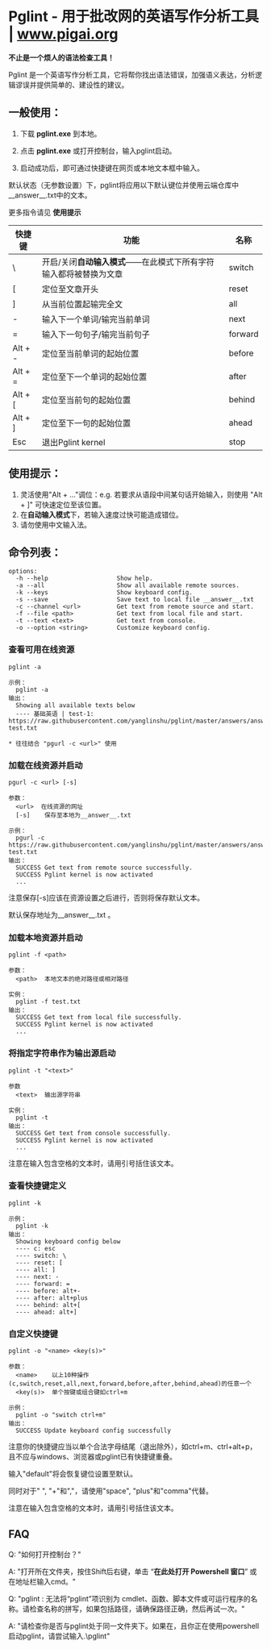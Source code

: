 # Pglint - 用于批改网的英语写作分析工具 | www.pigai.org
**不止是一个烦人的语法检查工具！**  

Pglint 是一个英语写作分析工具，它将帮你找出语法错误，加强语义表达，分析逻辑谬误并提供简单的、建设性的建议。


## 一般使用：

1. 下载 **pglint.exe** 到本地。

2. 点击 **pglint.exe** 或打开控制台，输入pglint启动。

3. 启动成功后，即可通过快捷键在网页或本地文本框中输入。

默认状态（无参数设置）下，pglint将应用以下默认键位并使用云端仓库中__answer__.txt中的文本。  

更多指令请见 **使用提示**

   | 快捷键  | 功能                                                         | 名称    |
   | ------- | ------------------------------------------------------------ | ------- |
   | \       | 开启/关闭**自动输入模式**——在此模式下所有字符输入都将被替换为文章 | switch  |
   | [       | 定位至文章开头                                               | reset   |
   | ]       | 从当前位置起输完全文                                         | all     |
   | -       | 输入下一个单词/输完当前单词                                  | next    |
   | =       | 输入下一句句子/输完当前句子                                  | forward |
   | Alt + - | 定位至当前单词的起始位置                                     | before  |
   | Alt + = | 定位至下一个单词的起始位置                                   | after   |
   | Alt + [ | 定位至当前句的起始位置                                       | behind  |
   | Alt + ] | 定位至下一句的起始位置                                       | ahead   |
   | Esc     | 退出Pglint kernel                                            | stop    |

## 使用提示：

1. 灵活使用"Alt + ..."调位：e.g. 若要求从语段中间某句话开始输入，则使用 "Alt + ]" 可快速定位至该位置。
2. 在**自动输入模式**下，若输入速度过快可能造成错位。
3. 请勿使用中文输入法。

命令列表：
-----------------------------------

```shell
options:
  -h --help                   Show help.
  -a --all                    Show all available remote sources.
  -k --keys                   Show keyboard config.
  -s --save                   Save text to local file __answer__.txt
  -c --channel <url>          Get text from remote source and start.
  -f --file <path>            Get text from local file and start.
  -t --text <text>            Get text from console.
  -o --option <string>        Customize keyboard config.
```

### 查看可用在线资源

```shell
pglint -a

示例：
  pglint -a
输出：
  Showing all available texts below
  ---- 基础英语 | test-1: https://raw.githubusercontent.com/yanglinshu/pglint/master/answers/answer1-test.txt

* 往往结合 "pgurl -c <url>" 使用
```

### 加载在线资源并启动

```shell
pgurl -c <url> [-s]

参数：
  <url>  在线资源的网址
  [-s]    保存至本地为__answer__.txt

示例：
  pgurl -c https://raw.githubusercontent.com/yanglinshu/pglint/master/answers/answer1-test.txt
输出：
  SUCCESS Get text from remote source successfully.
  SUCCESS Pglint kernel is now activated
  ...
```
注意保存[-s]应该在资源设置之后进行，否则将保存默认文本。  

默认保存地址为__answer__.txt 。
### 加载本地资源并启动

```
pglint -f <path>

参数：
  <path>  本地文本的绝对路径或相对路径

实例：
  pglint -f test.txt
输出：
  SUCCESS Get text from local file successfully.
  SUCCESS Pglint kernel is now activated
  ...
```

### 将指定字符串作为输出源启动

```
pglint -t "<text>"

参数
  <text>  输出源字符串
  
实例：
  pglint -t 
输出：
  SUCCESS Get text from console successfully.
  SUCCESS Pglint kernel is now activated
  ...
```
注意在输入包含空格的文本时，请用引号括住该文本。

### 查看快捷键定义

    pglint -k
    
    示例：
      pglint -k
    输出：
      Showing keyboard config below
      ---- c: esc
      ---- switch: \
      ---- reset: [
      ---- all: ]
      ---- next: -
      ---- forward: =
      ---- before: alt+-
      ---- after: alt+plus
      ---- behind: alt+[
      ---- ahead: alt+]

### 自定义快捷键

```
pglint -o "<name> <key(s)>"

参数：
  <name>    以上10种操作(c,switch,reset,all,next,forward,before,after,behind,ahead)的任意一个
  <key(s)>  单个按键或组合键如ctrl+m

示例：
  pglint -o "switch ctrl+m"
输出：
  SUCCESS Update keyboard config successfully
```
注意你的快捷键应当以单个合法字母结尾（退出除外），如ctrl+m、ctrl+alt+p，且不应与windows、浏览器或pglint已有快捷键重叠。  

输入"default"将会恢复键位设置至默认。  

同时对于" ", "+"和","，请使用"space", "plus"和"comma"代替。  

注意在输入包含空格的文本时，请用引号括住该文本。  

## FAQ

Q: "如何打开控制台？"

A: "打开所在文件夹，按住Shift后右键，单击 “**在此处打开 Powershell 窗口**” 或在地址栏输入cmd。"


Q: "pglint : 无法将“pglint”项识别为 cmdlet、函数、脚本文件或可运行程序的名称。请检查名称的拼写，如果包括路径，请确保路径正确，然后再试一次。"

A: "请检查你是否与pglint处于同一文件夹下。如果在，且你正在使用powershell启动pglint，请尝试输入.\pglint"
